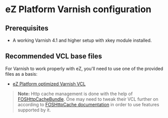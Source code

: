eZ Platform Varnish configuration
=================================

Prerequisites
-------------
* A working Varnish 4.1 and higher setup with xkey module installed.

Recommended VCL base files
--------------------------
For Varnish to work properly with eZ, you'll need to use one of the provided files as a basis:

* [eZ Platform optimized Varnish VCL](vcl/varnish4.vcl)

> **Note:** Http cache management is done with the help of [FOSHttpCacheBundle](http://foshttpcachebundle.readthedocs.org/).
  One may need to tweak their VCL further on according to [FOSHttpCache documentation](http://foshttpcache.readthedocs.org/en/latest/varnish-configuration.html)
  in order to use features supported by it.
